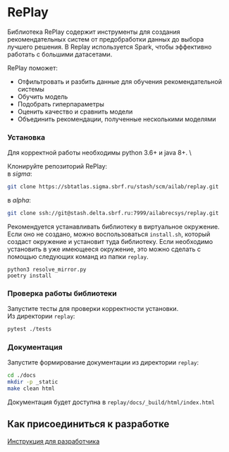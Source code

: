 # RePlay
Библиотека RePlay содержит инструменты для создания рекомендательных систем от предобработки данных до выбора лучшего решения. 
В Replay используется Spark, чтобы эффективно работать с большими датасетами.

RePlay поможет:
* Отфильтровать и разбить данные для обучения рекомендательной системы
* Обучить модель
* Подобрать гиперпараметры
* Оценить качество и сравнить модели
* Объединить рекомендации, полученные несколькими моделями

### Установка
Для корректной работы необходимы python 3.6+ и java 8+. \

Клонируйте репозиторий RePlay: \
 в _sigma_:
```bash
git clone https://sbtatlas.sigma.sbrf.ru/stash/scm/ailab/replay.git
```
в _alpha_:
```bash
git clone ssh://git@stash.delta.sbrf.ru:7999/ailabrecsys/replay.git
```
Рекомендуется устанавливать библиотеку в виртуальное окружение. 
Если оно не создано, можно воспользоваться `install.sh`, который создаст окружение и установит туда библиотеку.
Если необходимо установить в уже имеющееся окружение, это можно сделать с помощью следующих команд из папки `replay`.
```
python3 resolve_mirror.py
poetry install
```

### Проверка работы библиотеки
Запустите тесты для проверки корректности установки. \
Из директории `replay`:
```bash
pytest ./tests
```

### Документация

Запустите формирование документации из директории `replay`:
```bash
cd ./docs
mkdir -p _static
make clean html
```
Документация будет доступна в `replay/docs/_build/html/index.html`

## Как присоединиться к разработке
[Инструкция для разработчика](README_dev.md)
